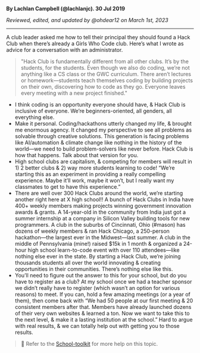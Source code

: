 __By Lachlan Campbell (@lachlanjc). 30 Jul 2019__

_Reviewed, edited, and updated by @ohdear12 on March 1st, 2023_

---

A club leader asked me how to tell their principal they should found a Hack Club when there’s already a Girls Who Code club. Here’s what I wrote as advice for a conversation with an administrator.

> "Hack Club is fundamentally different from all other clubs. It’s by the students, for the students. Even though we also do coding, we’re not anything like a CS class or the GWC curriculum. There aren’t lectures or homework—students teach themselves coding by building projects on their own, discovering how to code as they go. Everyone leaves every meeting with a new project finished."

- I think coding is an opportunity everyone should have, & Hack Club is inclusive of everyone. We’re beginners-oriented, all genders, all everything else.
- Make it personal. Coding/hackathons utterly changed my life, & brought me enormous agency. It changed my perspective to see all problems as solvable through creative solutions. This generation is facing problems like AI/automation & climate change like nothing in the history of the world—we need to build problem-solvers like never before. Hack Club is how that happens. Talk about that version for you.
- High school clubs are capitalism, & competing for members will result in 1) 2 better clubs & 2) way more students learning to code! “We’re starting this as an experiment in providing a really compelling experience. Maybe it’ll work, maybe it won’t, but I really want my classmates to get to have this experience.”
- There are well over 300 Hack Clubs around the world, we’re starting another right here at X high school!! A bunch of Hack Clubs in India have 400+ weekly members making projects winning government innovation awards & grants. A 14-year-old in the community from India just got a summer internship at a company in Silicon Valley building tools for new programmers. A club in the suburbs of Cincinnati, Ohio (#mason) has dozens of weekly members & ran Hack Chicago, a 250-person hackathon—the largest ever in the Midwest—last summer. A club in the middle of Pennsylvania (mine!) raised $15k in 1 month & organized a 24-hour high school learn-to-code event with over 110 attendees—like nothing else ever in the state. By starting a Hack Club, we’re joining thousands students all over the world innovating & creating opportunities in their communities. There’s nothing else like this.
- You’ll need to figure out the answer to this for your school, but do you have to register as a club? At my school once we had a teacher sponsor we didn’t really have to register (which wasn’t an option for various reasons) to meet. If you can, hold a few amazing meetings (or a year of them), then come back with “We had 50 people at our first meeting & 20 consistent members after that. Members have already launched dozens of their very own websites & learned a ton. Now we want to take this to the next level, & make it a lasting institution at the school.” Hard to argue with real results, & we can totally help out with getting you to those results.

> 📑 Refer to the [School-toolkit](https://school-toolbox.hackclub.com/) for more help on this topic.

